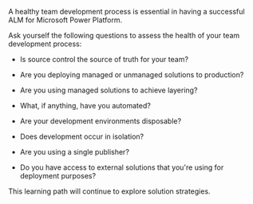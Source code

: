 A healthy team development process is essential in having a successful ALM for Microsoft Power Platform.

Ask yourself the following questions to assess the health of your team development process:

-   Is source control the source of truth for your team?

-   Are you deploying managed or unmanaged solutions to production?

-   Are you using managed solutions to achieve layering?

-   What, if anything, have you automated?

-   Are your development environments disposable?

-   Does development occur in isolation?

-   Are you using a single publisher?

-   Do you have access to external solutions that you're using for deployment purposes?

This learning path will continue to explore solution strategies.
